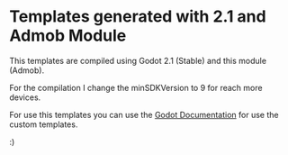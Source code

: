 # Templates generated with 2.1 and Admob Module

This templates are compiled using Godot 2.1 (Stable) and this module (Admob).

For the compilation I change the minSDKVersion to 9 for reach more devices.

For use this templates you can use the [Godot Documentation](http://docs.godotengine.org/en/stable/reference/compiling_for_android.html#installing-the-templates) for use the custom templates.

:)
